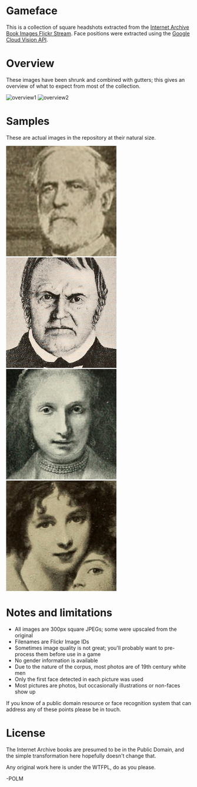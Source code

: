 # Gameface

This is a collection of square headshots extracted from the [Internet Archive Book Images Flickr Stream](https://www.flickr.com/photos/internetarchivebookimages/). Face positions were extracted using the [Google Cloud Vision API](https://cloud.google.com/vision/).

# Overview

These images have been shrunk and combined with gutters; this gives an overview of what to expect from most of the collection.

![overview1](https://img.itch.io/aW1hZ2UvNjA2NTYvMjczNjkzLmpwZw==/original/06eniI.jpg)
![overview2](https://img.itch.io/aW1hZ2UvNjA2NTYvMjczNjg0LmpwZw==/original/SMfSGi.jpg)

# Samples

These are actual images in the repository at their natural size.

![sample 1](https://github.com/polm/gamefaces/blob/master/faces/14576363307.face.jpg)
![sample 2](https://github.com/polm/gamefaces/blob/master/faces/14598343660.face.jpg)
![sample 3](https://github.com/polm/gamefaces/blob/master/faces/14598420890.face.jpg)
![sample 4](https://github.com/polm/gamefaces/blob/master/faces/14781908461.face.jpg)

# Notes and limitations

- All images are 300px square JPEGs; some were upscaled from the original
- Filenames are Flickr Image IDs
- Sometimes image quality is not great; you'll probably want to pre-process them before use in a game
- No gender information is available
- Due to the nature of the corpus, most photos are of 19th century white men
- Only the first face detected in each picture was used
- Most pictures are photos, but occasionally illustrations or non-faces show up

If you know of a public domain resource or face recognition system that can address any of these points please be in touch.

# License

The Internet Archive books are presumed to be in the Public Domain, and the simple transformation here hopefully doesn't change that.

Any original work here is under the WTFPL, do as you please. 

-POLM
